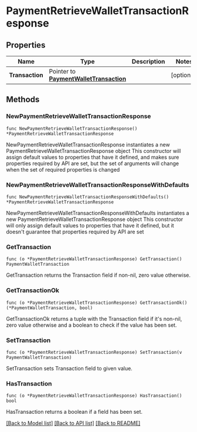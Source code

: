 # PaymentRetrieveWalletTransactionResponse

## Properties

Name | Type | Description | Notes
------------ | ------------- | ------------- | -------------
**Transaction** | Pointer to [**PaymentWalletTransaction**](PaymentWalletTransaction.md) |  | [optional] 

## Methods

### NewPaymentRetrieveWalletTransactionResponse

`func NewPaymentRetrieveWalletTransactionResponse() *PaymentRetrieveWalletTransactionResponse`

NewPaymentRetrieveWalletTransactionResponse instantiates a new PaymentRetrieveWalletTransactionResponse object
This constructor will assign default values to properties that have it defined,
and makes sure properties required by API are set, but the set of arguments
will change when the set of required properties is changed

### NewPaymentRetrieveWalletTransactionResponseWithDefaults

`func NewPaymentRetrieveWalletTransactionResponseWithDefaults() *PaymentRetrieveWalletTransactionResponse`

NewPaymentRetrieveWalletTransactionResponseWithDefaults instantiates a new PaymentRetrieveWalletTransactionResponse object
This constructor will only assign default values to properties that have it defined,
but it doesn't guarantee that properties required by API are set

### GetTransaction

`func (o *PaymentRetrieveWalletTransactionResponse) GetTransaction() PaymentWalletTransaction`

GetTransaction returns the Transaction field if non-nil, zero value otherwise.

### GetTransactionOk

`func (o *PaymentRetrieveWalletTransactionResponse) GetTransactionOk() (*PaymentWalletTransaction, bool)`

GetTransactionOk returns a tuple with the Transaction field if it's non-nil, zero value otherwise
and a boolean to check if the value has been set.

### SetTransaction

`func (o *PaymentRetrieveWalletTransactionResponse) SetTransaction(v PaymentWalletTransaction)`

SetTransaction sets Transaction field to given value.

### HasTransaction

`func (o *PaymentRetrieveWalletTransactionResponse) HasTransaction() bool`

HasTransaction returns a boolean if a field has been set.


[[Back to Model list]](../README.md#documentation-for-models) [[Back to API list]](../README.md#documentation-for-api-endpoints) [[Back to README]](../README.md)


